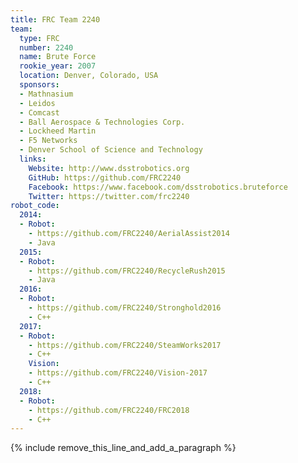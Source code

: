 ```yaml
---
title: FRC Team 2240
team:
  type: FRC
  number: 2240
  name: Brute Force
  rookie_year: 2007
  location: Denver, Colorado, USA
  sponsors:
  - Mathnasium
  - Leidos
  - Comcast
  - Ball Aerospace & Technologies Corp.
  - Lockheed Martin
  - F5 Networks
  - Denver School of Science and Technology
  links:
    Website: http://www.dsstrobotics.org
    GitHub: https://github.com/FRC2240
    Facebook: https://www.facebook.com/dsstrobotics.bruteforce
    Twitter: https://twitter.com/frc2240
robot_code:
  2014:
  - Robot:
    - https://github.com/FRC2240/AerialAssist2014
    - Java
  2015:
  - Robot:
    - https://github.com/FRC2240/RecycleRush2015
    - Java
  2016:
  - Robot:
    - https://github.com/FRC2240/Stronghold2016
    - C++
  2017:
  - Robot:
    - https://github.com/FRC2240/SteamWorks2017
    - C++
    Vision:
    - https://github.com/FRC2240/Vision-2017
    - C++
  2018:
  - Robot:
    - https://github.com/FRC2240/FRC2018
    - C++
---
```


{% include remove_this_line_and_add_a_paragraph %}
